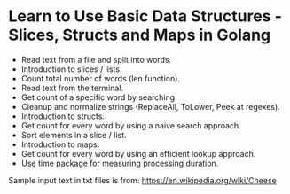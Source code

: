 # Learn to Use Basic Data Structures - Slices, Structs and Maps in Golang 

* Read text from a file and split into words.
* Introduction to slices / lists.
* Count total number of words (len function).
* Read text from the terminal.
* Get count of a specific word by searching.
* Cleanup and normalize strings (ReplaceAll, ToLower, Peek at regexes).
* Introduction to structs.
* Get count for every word by using a naive search approach. 
* Sort elements in a slice / list.
* Introduction to maps.
* Get count for every word by using an efficient lookup approach.
* Use time package for measuring processing duration.

Sample input text in txt files is from: https://en.wikipedia.org/wiki/Cheese